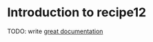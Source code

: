 # Introduction to recipe12

TODO: write [great documentation](http://jacobian.org/writing/what-to-write/)

